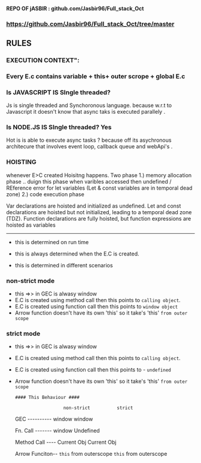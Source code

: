 


#### REPO OF jASBIR : github.com/Jasbir96/Full_stack_Oct
### https://github.com/Jasbir96/Full_stack_Oct/tree/master
## RULES


### EXECUTION CONTEXT":
### Every E.c contains  variable + this+ outer scrope + global E.c



### Is JAVASCRIPT IS SIngle threaded?
Js is single threaded and Synchoronous language.
because w.r.t to Javascript it doesn't know that async taks is executed parallely .


### Is NODE.JS IS SIngle threaded? Yes
Hot is is able to execute async tasks ? because off its asychronous architecure that involves event loop, callback queue and webApi's .




### HOISTING

whenever E>C created Hoisitng happens.
Two phase 
1.) memory allocation  phase .. duign this phase when varibles accessed then undefined / REference error for let variables (Let & const  variables are in temporal dead zone)
2.) code execution phase


Var declarations are hoisted and initialized as undefined.
Let and const declarations are hoisted but not initialized, leading to a temporal dead zone (TDZ).
Function declarations are fully hoisted, but function expressions are hoisted as variables



***********************************************************************************

* this is determined on run time
* this is always determined when the E.C is created.



* this is determined in different scenarios

### non-strict mode
  * this =>> in GEC is alwasy window
  * E.C is created using method call then this points to `calling object`.
  * E.C is created using function call then this points to `window object`
  * Arrow function doesn't have its own 'this' so it take's  'this' `from outer scope`
   


### strict mode
  * this =>> in GEC is alwasy window
  * E.C is created using method call then this points to `calling object`.
  * E.C is created using function call then this points to - `undefined`
  * Arrow function doesn't have its own 'this' so it take's  'this' `from outer scope`



        #### This Behaviour ####

                          non-strict          strict
    

    GEC   ----------       window            window



    Fn. Call -------       window            Undefined



    Method Call ----       Current Obj       Current Obj



    Arrow Funciton--       `this` from outerscope    `this` from outerscope
   